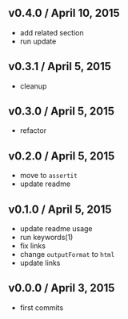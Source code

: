 

## v0.4.0 / April 10, 2015
- add related section
- run update

## v0.3.1 / April 5, 2015
- cleanup

## v0.3.0 / April 5, 2015
- refactor

## v0.2.0 / April 5, 2015
- move to `assertit`
- update readme

## v0.1.0 / April 5, 2015
- update readme usage
- run keywords(1)
- fix links
- change `outputFormat` to `html`
- update links

## v0.0.0 / April 3, 2015
- first commits